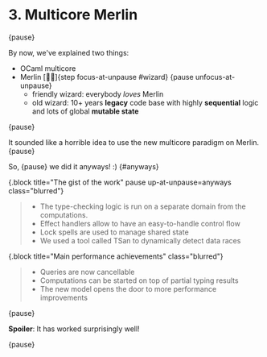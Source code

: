 # 3. Multicore Merlin

{pause}

By now, we've explained two things:

- OCaml multicore
- Merlin [🧙‍♀️]{step focus-at-unpause #wizard} {pause unfocus-at-unpause}
    - friendly wizard: everybody _loves_ Merlin
    - old wizard: 10+ years **legacy** code base with highly **sequential** logic and lots of global **mutable state**

{pause}

It sounded like a horrible idea to use the new multicore paradigm on Merlin. {pause}

So, {pause} we did it anyways! :) {#anyways}

{.block title="The gist of the work" pause up-at-unpause=anyways class="blurred"}
> - The type-checking logic is run on a separate domain from the computations.
> - Effect handlers allow to have an easy-to-handle control flow
> - Lock spells are used to manage shared state
> - We used a tool called TSan to dynamically detect data races

{.block title="Main performance achievements" class="blurred"}
> - Queries are now cancellable
> - Computations can be started on top of partial typing results
> - The new model opens the door to more performance improvements


<style>
    .blurred {
      filter: blur(4px); /* Adjust the value for more or less blur */
      pointer-events: none; /* Optional: prevents interaction */
      user-select: none;    /* Optional: prevents text selection */
    }
</style>

{pause}

**Spoiler**: It has worked surprisingly well!

{pause}


